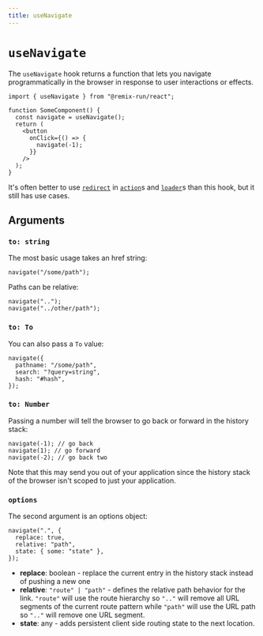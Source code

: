 ```yaml
---
title: useNavigate
---
```


# `useNavigate`

The `useNavigate` hook returns a function that lets you navigate programmatically in the browser in response to user interactions or effects.

```tsx
import { useNavigate } from "@remix-run/react";

function SomeComponent() {
  const navigate = useNavigate();
  return (
    <button
      onClick={() => {
        navigate(-1);
      }}
    />
  );
}
```

It's often better to use [`redirect`][redirect] in [`action`][action]s and [`loader`][loader]s than this hook, but it still has use cases.

## Arguments

### `to: string`

The most basic usage takes an href string:

```tsx
navigate("/some/path");
```

Paths can be relative:

```tsx
navigate("..");
navigate("../other/path");
```

### `to: To`

You can also pass a `To` value:

```tsx
navigate({
  pathname: "/some/path",
  search: "?query=string",
  hash: "#hash",
});
```

### `to: Number`

Passing a number will tell the browser to go back or forward in the history stack:

```tsx
navigate(-1); // go back
navigate(1); // go forward
navigate(-2); // go back two
```

Note that this may send you out of your application since the history stack of the browser isn't scoped to just your application.

### `options`

The second argument is an options object:

```tsx
navigate(".", {
  replace: true,
  relative: "path",
  state: { some: "state" },
});
```

- **replace**: boolean - replace the current entry in the history stack instead of pushing a new one
- **relative**: `"route" | "path"` - defines the relative path behavior for the link. `"route"` will use the route hierarchy so `".."` will remove all URL segments of the current route pattern while `"path"` will use the URL path so `".."` will remove one URL segment.
- **state**: any - adds persistent client side routing state to the next location.

[redirect]: ../utils/redirect
[action]: ../route/action
[loader]: ../route/loader
